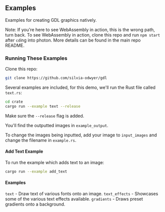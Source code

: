 ## Examples
Examples for creating GDL graphics natively.

Note: If you're here to see WebAssembly in action, this is the wrong path, turn back. 
To see WebAssembly in action, clone this repo and run `npm start` after `cd`ing into photon. 
More details can be found in the main repo README.

### Running These Examples
Clone this repo:
```sh
git clone https://github.com/silvia-odwyer/gdl
```

Several examples are included, for this demo, we'll run the Rust file called `text.rs`:

```sh
cd crate
cargo run --example text --release 
```

Make sure the `--release` flag is added.

You'll find the outputted images in `example_output`.

To change the images being inputted, add your image to `input_images` and change the filename in `example.rs`.

#### Add Text Example
To run the example which adds text to an image:

```sh
cargo run --example add_text 
```

#### Examples
`text` - Draw text of various fonts onto an image.
`text_effects` - Showcases some of the various text effects available.
`gradients` - Draws preset gradients onto a background.